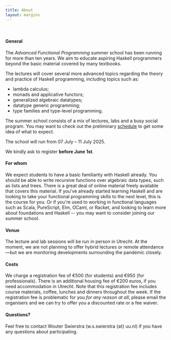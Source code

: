 ```yaml
---
title: About
layout: margins
---
```


&nbsp;

#### General

The *Advanced Functional Programming* summer school has been running
for more than ten years. We aim to educate aspiring Haskell
programmers beyond the basic material covered by many textbooks.

The lectures will cover several more advanced topics regarding the
theory and practice of Haskell programming, including topics such as:

* lambda calculus;
* monads and applicative functors;
* generalized algebraic datatypes;
* datatype generic programming;
* type families and type-level programming.

The summer school consists of a mix of lectures, labs and a busy
social program. You may want to check out the preliminary
[schedule](schedule.html) to get some idea of what to expect.

The school will run from 07 July &ndash; 11 July 2025.

We kindly ask to register **before June 1st**.

#### For whom

We expect students to have a basic familiarity with Haskell
already. You should be able to write recursive functions over
algebraic data types, such as lists and trees. There is a great deal
of online material freely available that covers this material. If
you've already started learning Haskell and are looking to take your
functional programming skills to the next level, this is the course
for you. Or if you're used to working in functional languages such as
Scala, PureScript, Elm, OCaml, or Racket, and looking to learn more
about foundations and Haskell -- you may want to consider joining our
summer school.

#### Venue

The lecture and lab sessions will be run in person in Utrecht. At the
moment, we are not planning to offer hybrid lectures or remote
attendance&mdash;but we are monitoring developments surrounding the
pandemic closely.


#### Costs

We charge a registration fee of €500 (for students) and €950 (for
professionals). There is an additional housing fee of €200 euros, if
you need accommodation in Utrecht. Note that this registration fee
includes course materials, coffee, lunches and dinners throughout the
week. If the registration fee is problematic for you *for any reason
at all*, please email the organisers and we can try to offer you a
discounted rate or a fee waiver.

#### Questions?

Feel free to contact Wouter Swierstra (w.s.swierstra {at} uu.nl) if you
have any questions about participating.



<!-- #### Sponsorship -->

<!-- We gratefully acknowledge Standard Chartered Bank and Jane Street -->
<!-- Capital for their sponsorship. -->

<!-- <div style="text-align:center"> -->

<!-- <img width="200" src="img/standard-chartered.png"/> -->

<!-- &nbsp; &nbsp; &nbsp; -->

<!-- <img width="200" src="img/jane-street.png"/> -->

<!-- &nbsp; &nbsp; &nbsp; -->

<!-- <img width="200" src="img/logo-tweag.svg"/> -->

<!-- </div> -->

